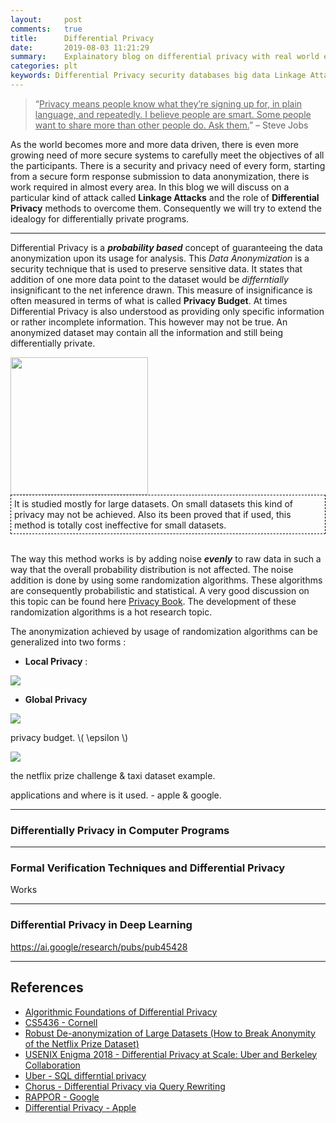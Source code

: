 ```yaml
---
layout:     post
comments:   true
title:      Differential Privacy
date:       2019-08-03 11:21:29
summary:    Explainatory blog on differential privacy with real world examples 
categories: plt
keywords: Differential Privacy security databases big data Linkage Attacks, Risk Anonymity, De-anonymization. epsilon systems, data security
---
```


> “<u>Privacy means people know what they’re signing up for, in plain language, and repeatedly. I believe people are smart. Some people want to share more than other people do. Ask them.</u>” – Steve Jobs

As the world becomes more and more data driven, there is even more growing need of more secure systems to carefully meet the objectives of all the participants. There is a security and privacy need of every form, starting from a secure form response submission to data anonymization, there is work required in almost every area. In this blog we will discuss on a particular kind of attack called **Linkage Attacks** and the role of **Differential Privacy** methods to overcome them. Consequently we will try to extend the idealogy for differentially private programs.

<hr>

Differential Privacy is a <b><i>probability based</i></b> concept of guaranteeing the data anonymization upon its usage for analysis. This <i>Data Anonymization</i> is a security technique that is used to preserve sensitive data. It states that addition of one more data point to the dataset would be <i>differntially</i> insignificant to the net inference drawn. This measure of insignificance is often measured in terms of what is called **Privacy Budget**. At times Differential Privacy is also understood as providing only specific information or rather incomplete information. This however may not be true. An anonymized dataset may  contain all the information and still being differentially private. 

<img src="{{ site.baseurl }}/images/diffpriv/diffpriv.jpg" style="height: 220px;width: auto;">

<div style="border: thin black;border-style: dashed;padding: 5px;">
It is studied mostly for large datasets. On small datasets this kind of privacy may not be achieved. Also its been proved that if used, this method is totally cost ineffective for small datasets.
</div>

<br>

The way this method works is by adding noise <b><i>evenly</i></b> to raw data in such a way that the overall probability distribution is not affected. The noise addition is done by using some randomization algorithms. These algorithms are consequently probabilistic and statistical. A very good discussion on this topic can be found here [Privacy Book](https://www.cis.upenn.edu/~aaroth/Papers/privacybook.pdf). The development of these randomization algorithms is a hot research topic.

The anonymization achieved by usage of randomization algorithms can be generalized into two forms :

- **Local Privacy** : 

<img src="{{ site.baseurl }}/images/diffpriv/dplocal.jpg">

- **Global Privacy**

<img src="{{ site.baseurl }}/images/diffpriv/dpglobal.jpg"> 

privacy budget.  \\( \epsilon \\) 

<img src="{{ site.baseurl }}/images/diffpriv/diffpriv2.jpg">


the netflix prize challenge & taxi dataset example.

applications and where is it used. - apple & google.



<hr>

### Differentially Privacy in Computer Programs

<hr>

### Formal Verification Techniques and Differential Privacy

Works

<hr>

### Differential Privacy in Deep Learning

https://ai.google/research/pubs/pub45428

<hr>

## References

- [Algorithmic Foundations of Differential Privacy](https://www.cis.upenn.edu/~aaroth/Papers/privacybook.pdf)
- [CS5436 - Cornell](http://www.cs.cornell.edu/~shmat/courses/cs5436/anonymization.pdf)
- [Robust De-anonymization of Large Datasets (How to Break Anonymity of the Netflix Prize Dataset)](https://arxiv.org/pdf/cs/0610105.pdf)
- [USENIX Enigma 2018 - Differential Privacy at Scale: Uber and Berkeley Collaboration](https://youtu.be/pk_DCSUayDA)
- [Uber - SQL differntial privacy](https://github.com/uber/sql-differential-privacy)
- [Chorus - Differential Privacy via Query Rewriting](https://arxiv.org/pdf/1809.07750.pdf)
- [RAPPOR - Google](https://github.com/google/rappor)
- [Differential Privacy - Apple](https://www.apple.com/privacy/docs/Differential_Privacy_Overview.pdf)